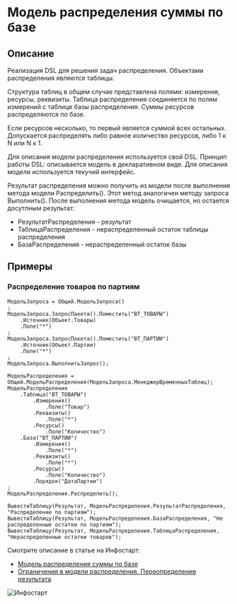 # Модель распределения суммы по базе

## Описание

Реализация DSL для решения задач распределения. Объектами распределения являются таблицы.

Структура таблиц в общем случае представлена полями: измерения, ресурсы, реквизиты. Таблица распределения соединяется по полям измерений с таблице базы распределения. Суммы ресурсов распределяются по базе.

Если ресурсов несколько, то первый является суммой всех остальных. Допускается распределять либо равное количество ресурсов, либо 1 к N или N к 1.

Для описания модели распределения используется свой DSL. Принцип работы DSL: описывается модель в декларативном виде. Для описания модели используется текучий интерфейс.

Результат распределения можно получить из модели после выполнения метода модели Распределить(). Этот метод аналогичен методу запроса Выполнить(). После выполнения метода модель очищается, но остается досутпным результат:

- РезультатРаспределения - результат
- ТаблицаРаспределения - нераспределенный остаток таблицы распределения
- БазаРаспределения - нераспределенный остаток базы

## Примеры

### Распределение товаров по партиям

	МодельЗапроса = Общий.МодельЗапроса()
	;
	МодельЗапроса.ЗапросПакета().Поместить("ВТ_ТОВАРЫ")
		.Источник(Объект.Товары)
		.Поле("*")
	;
	МодельЗапроса.ЗапросПакета().Поместить("ВТ_ПАРТИИ")
		.Источник(Объект.Партии)
		.Поле("*")
	;
	МодельЗапроса.ВыполнитьЗапрос();
	
	МодельРаспределения = Общий.МодельРаспределения(МодельЗапроса.МенеджерВременныхТаблиц);
	МодельРаспределения
		.Таблица("ВТ_ТОВАРЫ")
			.Измерения()
				.Поле("Товар")
			.Реквизиты()
				.Поле("*")
			.Ресурсы()
				.Поле("Количество")
		.База("ВТ_ПАРТИИ")
			.Измерения()
				.Поле("*")
			.Реквизиты()
				.Поле("*")
			.Ресурсы()
				.Поле("Количество")
			.Порядок("ДатаПартии")
	;
	МодельРаспределения.Распределить();
	
	ВывестиТаблицу(Результат, МодельРаспределения.РезультатРаспределения, "Распределение по партиям");
	ВывестиТаблицу(Результат, МодельРаспределения.БазаРаспределения, "Не распределенные остатки по партиям");
	ВывестиТаблицу(Результат, МодельРаспределения.ТаблицаРаспределения, "Нераспределенные остатки товаров");

Смотрите описание в статье на Инфостарт:
- [Модель распределения суммы по базе](https://infostart.ru/1c/tools/1620797/)
- [Ограничения в модели распределения. Переопределение результата](https://infostart.ru/1c/articles/1942685/)

![Инфостарт](https://infostart.ru/bitrix/templates/sandbox_empty/assets/tpl/abo/img/logo.svg)
